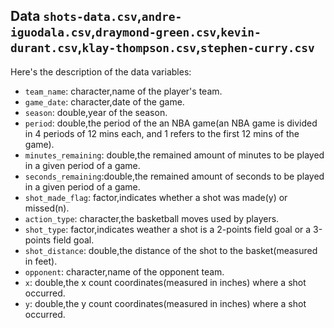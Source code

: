 ## Data `shots-data.csv`,`andre-iguodala.csv`,`draymond-green.csv`,`kevin-durant.csv`,`klay-thompson.csv`,`stephen-curry.csv`

Here's the description of the data variables:

- `team_name`: character,name of the player's team.
- `game_date`: character,date of the game.
- `season`: double,year of the season.
- `period`: double,the period of the an NBA game(an NBA game is divided in 4 periods of 12 mins each, and 1 refers to the first 12 mins of the game).
- `minutes_remaining`: double,the remained amount of minutes to be played in a given period of a game.
- `seconds_remaining`:double,the remained amount of seconds to be played in a given period of a game.
- `shot_made_flag`: factor,indicates whether a shot was made(y) or missed(n).
- `action_type`: character,the basketball moves used by players.
- `shot_type`: factor,indicates weather a shot is a 2-points field goal or a 3-points field goal.
- `shot_distance`: double,the distance of the shot to the basket(measured in feet).
- `opponent`: character,name of the opponent team.
- `x`: double,the x count coordinates(measured in inches) where a shot occurred.
- `y`: double,the y count coordinates(measured in inches) where a shot occurred.

